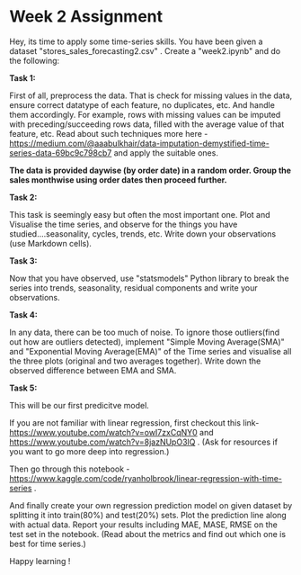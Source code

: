 # Week 2 Assignment
Hey, its time to apply some time-series skills. You have been given a dataset "stores_sales_forecasting2.csv" . Create a "week2.ipynb" and do the following:

**Task 1:**

First of all, preprocess the data. That is check for missing values in the data, ensure correct datatype of each feature, no duplicates, etc.
And handle them accordingly. For example, rows with missing values can be imputed with preceding/succeeding rows data, filled with the average value of that feature, etc. Read about such techniques more here - https://medium.com/@aaabulkhair/data-imputation-demystified-time-series-data-69bc9c798cb7 and apply the suitable ones.

**The data is provided daywise (by order date) in a random order. Group the sales monthwise using order dates then proceed further.**

**Task 2:**

This task is seemingly easy but often the most important one. Plot and Visualise the time series, and observe for the things you have studied....seasonality, cycles, trends, etc. Write down your observations (use Markdown cells).

**Task 3:**

Now that you have observed, use "statsmodels" Python library to break the series into trends, seasonality, residual components and write your observations.

**Task 4:**

In any data, there can be too much of noise. To ignore those outliers(find out how are outliers detected), implement "Simple Moving Average(SMA)" and "Exponential Moving Average(EMA)" of the Time series and visualise all the three plots (original and two averages together). Write down the observed difference between EMA and SMA.

**Task 5:**

This will be our first predicitve model.

If you are not familiar with linear regression, first checkout this link- https://www.youtube.com/watch?v=owI7zxCqNY0 and https://www.youtube.com/watch?v=8jazNUpO3lQ . (Ask for resources if you want to go more deep into regression.)

Then go through this notebook - https://www.kaggle.com/code/ryanholbrook/linear-regression-with-time-series .

And finally create your own regression prediction model on given dataset by splitting it into train(80%) and test(20%) sets. Plot the prediction line along with actual data. Report your results including MAE, MASE, RMSE on the test set in the notebook. (Read about the metrics and find out which one is best for time series.)


Happy learning !